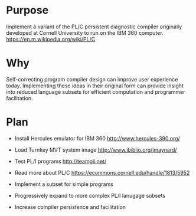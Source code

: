 # Purpose

Implement a variant of the PL/C persistent diagnostic compiler originally developed at Cornell University to run on the IBM 360 computer.
https://en.m.wikipedia.org/wiki/PL/C

# Why

Self-correcting program compiler design can improve user experience today.
Implementing these ideas in their original form can provide insight into reduced language subsets for efficient computation and programmer facilitation.

# Plan

- Install Hercules emulator for IBM 360 http://www.hercules-390.org/

- Load Turnkey MVT system image http://www.ibiblio.org/jmaynard/

- Test PL/I programs http://teampli.net/

- Read more about PL/C https://ecommons.cornell.edu/handle/1813/5952

- Implement a subset for simple programs

- Progressively expand to more complex PL/I lanugage subsets

- Increase compiler persistence and facilitation
